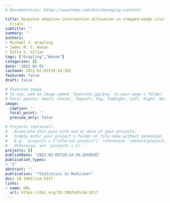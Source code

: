 ```yaml
---
# Documentation: https://wowchemy.com/docs/managing-content/

title: Response adaptive intervention allocation in stepped-wedge cluster randomized
  trials
subtitle: ''
summary: ''
authors:
- Michael J. Grayling
- James M. S. Wason
- Sofía S. Villar
tags: ["Grayling","Wason"]
categories: []
date: '2022-01-01'
lastmod: 2022-02-05T19:14:39Z
featured: false
draft: false

# Featured image
# To use, add an image named `featured.jpg/png` to your page's folder.
# Focal points: Smart, Center, TopLeft, Top, TopRight, Left, Right, BottomLeft, Bottom, BottomRight.
image:
  caption: ''
  focal_point: ''
  preview_only: false

# Projects (optional).
#   Associate this post with one or more of your projects.
#   Simply enter your project's folder or file name without extension.
#   E.g. `projects = ["internal-project"]` references `content/project/deep-learning/index.md`.
#   Otherwise, set `projects = []`.
projects: []
publishDate: '2022-02-05T19:14:39.326954Z'
publication_types:
- '2'
abstract: ''
publication: '*Statistics in Medicine*'
doi: 10.1002/sim.9317
links:
- name: URL
  url: https://doi.org/10.1002%2Fsim.9317
---
```

